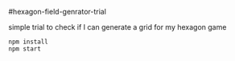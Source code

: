 
#hexagon-field-genrator-trial

simple trial to check if I can generate a grid for my hexagon game

```
npm install
npm start
```